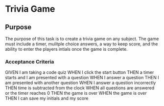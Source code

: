 # Trivia Game

## Purpose

The purpose of this task is to create a trivia game on any subject. The game must include a timer, mulitple choice answers, a way to keep score, and the ability to enter the players intials once the game is complete.

### Acceptance Criteria

GIVEN I am taking a code quiz
WHEN I click the start button
THEN a timer starts and I am presented with a question
WHEN I answer a question
THEN I am presented with another question
WHEN I answer a question incorrectly
THEN time is subtracted from the clock
WHEN all questions are answered or the timer reaches 0
THEN the game is over
WHEN the game is over
THEN I can save my initials and my score